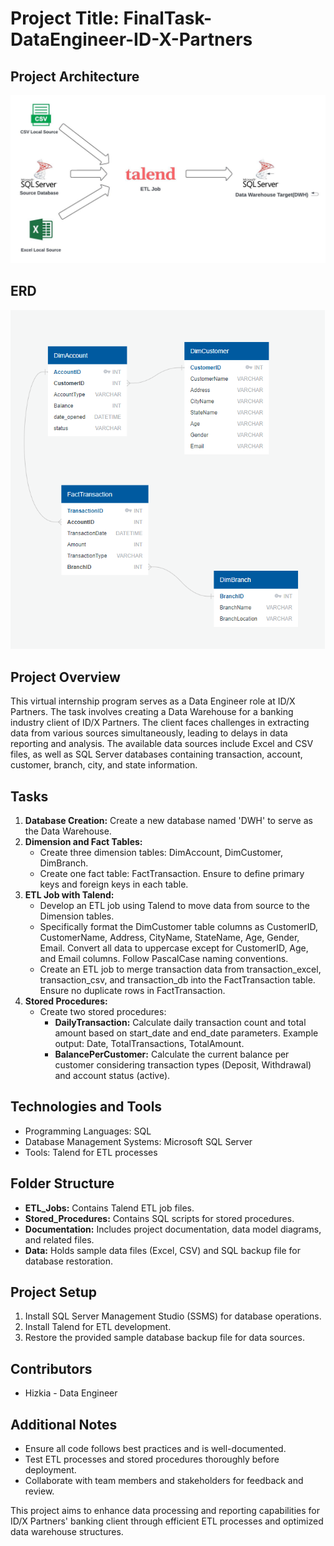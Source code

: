 # Project Title: FinalTask-DataEngineer-ID-X-Partners



## Project Architecture

![Image Description](https://github.com/hizkiarenvil/FinalTask-DataEngineer-ID-X-Partners/blob/main/Project%20Architecture%20IDX%20Partners.jpeg)

## ERD
![Image Description](https://github.com/hizkiarenvil/FinalTask-DataEngineer-ID-X-Partners/blob/main/ERD.png)

## Project Overview
This virtual internship program serves as a Data Engineer role at ID/X Partners. The task involves creating a Data Warehouse for a banking industry client of ID/X Partners. The client faces challenges in extracting data from various sources simultaneously, leading to delays in data reporting and analysis. The available data sources include Excel and CSV files, as well as SQL Server databases containing transaction, account, customer, branch, city, and state information.


## Tasks
1. **Database Creation:** Create a new database named 'DWH' to serve as the Data Warehouse.
2. **Dimension and Fact Tables:**
   - Create three dimension tables: DimAccount, DimCustomer, DimBranch.
   - Create one fact table: FactTransaction. Ensure to define primary keys and foreign keys in each table.
3. **ETL Job with Talend:**
   - Develop an ETL job using Talend to move data from source to the Dimension tables.
   - Specifically format the DimCustomer table columns as CustomerID, CustomerName, Address, CityName, StateName, Age, Gender, Email. Convert all data to uppercase except for CustomerID, Age, and Email columns. Follow PascalCase naming conventions.
   - Create an ETL job to merge transaction data from transaction_excel, transaction_csv, and transaction_db into the FactTransaction table. Ensure no duplicate rows in FactTransaction.
4. **Stored Procedures:**
   - Create two stored procedures:
     - **DailyTransaction:** Calculate daily transaction count and total amount based on start_date and end_date parameters.
       Example output: Date, TotalTransactions, TotalAmount.
     - **BalancePerCustomer:** Calculate the current balance per customer considering transaction types (Deposit, Withdrawal) and account status (active).

## Technologies and Tools
- Programming Languages: SQL
- Database Management Systems: Microsoft SQL Server
- Tools: Talend for ETL processes

## Folder Structure
- **ETL_Jobs:** Contains Talend ETL job files.
- **Stored_Procedures:** Contains SQL scripts for stored procedures.
- **Documentation:** Includes project documentation, data model diagrams, and related files.
- **Data:** Holds sample data files (Excel, CSV) and SQL backup file for database restoration.

## Project Setup
1. Install SQL Server Management Studio (SSMS) for database operations.
2. Install Talend for ETL development.
3. Restore the provided sample database backup file for data sources.

## Contributors
- Hizkia - Data Engineer

## Additional Notes
- Ensure all code follows best practices and is well-documented.
- Test ETL processes and stored procedures thoroughly before deployment.
- Collaborate with team members and stakeholders for feedback and review.

This project aims to enhance data processing and reporting capabilities for ID/X Partners' banking client through efficient ETL processes and optimized data warehouse structures.
